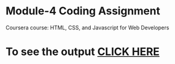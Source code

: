 

# Module-4 Coding Assignment

Coursera course: HTML, CSS, and Javascript for Web Developers

# To see the output [CLICK HERE](https://akasaputarun.github.io/coursera/module-4/)

